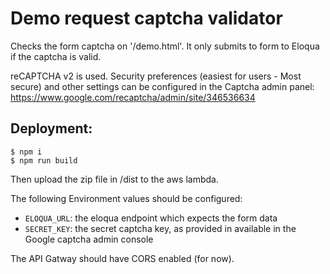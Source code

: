 # Demo request captcha validator
Checks the form captcha on '/demo.html'. 
It only submits to form to Eloqua if the captcha is valid.


reCAPTCHA v2 is used. Security preferences (easiest for users - Most secure) and other settings can be configured in the Captcha admin panel:
https://www.google.com/recaptcha/admin/site/346536634


## Deployment:
```console
$ npm i
$ npm run build
```
Then upload the zip file in /dist to the aws lambda.

The following Environment values should be configured:
- `ELOQUA_URL`: the eloqua endpoint which expects the form data
- `SECRET_KEY`: the secret captcha key, as provided in available in the Google captcha admin console 

The API Gatway should have CORS enabled (for now). 
